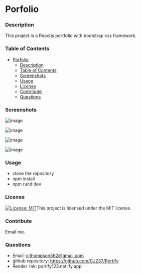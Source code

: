 # Porfolio

### Description

This project is a Reactjs portfolio with bootstrap css framework.

### Table of Contents

- [Porfolio](#porfolio)
    - [Description](#description)
    - [Table of Contents](#table-of-contents)
    - [Screenshots](#screenshots)
    - [Usage](#usage)
    - [License](#license)
    - [Contribute](#contribute)
    - [Questions](#questions)

### Screenshots

![image](https://github.com/user-attachments/assets/bddb4ef0-3a9f-41e9-8158-e8806ed64e50)

![image](https://github.com/user-attachments/assets/264fe941-f5f2-4431-a082-90ab1641e8bf)

![image](https://github.com/user-attachments/assets/f38f6e2f-86c8-4412-b98a-3e60400f8d9c)

![image](https://github.com/user-attachments/assets/15b045dd-9bce-49a0-99d6-19a9a4250a44)


### Usage

 * clone the repository
 * npm install
 * npm rund dev


### License

[![License: MIT](https://img.shields.io/badge/License-MIT-yellow.svg)](https://opensource.org/licenses/MIT)This project is licensed under the MIT license.


### Contribute

Email me.

### Questions

* Email: cjthompson562@gmail.com
* github repository: https://github.com/CJ237/Portify
* Render link: portify123.netlify.app
